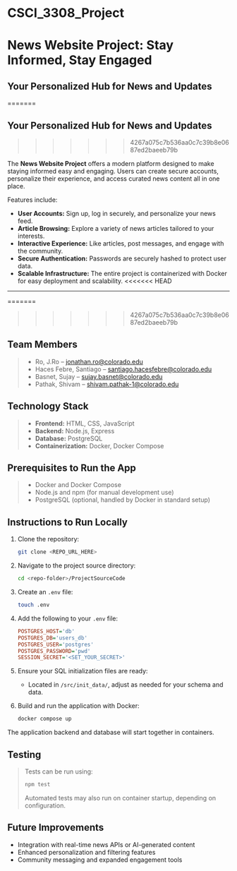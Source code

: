 # CSCI_3308_Project


# News Website Project: Stay Informed, Stay Engaged 

## Your Personalized Hub for News and Updates 
=======
##  Your Personalized Hub for News and Updates 
>>>>>>> 4267a075c7b536aa0c7c39b8e0687ed2baeeb79b

The **News Website Project** offers a modern platform designed to make staying informed easy and engaging. Users can create secure accounts, personalize their experience, and access curated news content all in one place.

Features include:

* **User Accounts:** Sign up, log in securely, and personalize your news feed.
* **Article Browsing:** Explore a variety of news articles tailored to your interests.
* **Interactive Experience:** Like articles, post messages, and engage with the community.
* **Secure Authentication:** Passwords are securely hashed to protect user data.
* **Scalable Infrastructure:** The entire project is containerized with Docker for easy deployment and scalability.
<<<<<<< HEAD


---
=======
>>>>>>> 4267a075c7b536aa0c7c39b8e0687ed2baeeb79b

##  Team Members

> * Ro, J.Ro – [jonathan.ro@colorado.edu](mailto:jonathan.ro@colorado.edu)
> * Haces Febre, Santiago – [santiago.hacesfebre@colorado.edu](mailto:santiago.hacesfebre@colorado.edu)
> * Basnet, Sujay – [sujay.basnet@colorado.edu](mailto:sujay.basnet@colorado.edu)
> * Pathak, Shivam – [shivam.pathak-1@colorado.edu](mailto:shivam.pathak-1@colorado.edu)

##  Technology Stack

> * **Frontend:** HTML, CSS, JavaScript
> * **Backend:** Node.js, Express
> * **Database:** PostgreSQL
> * **Containerization:** Docker, Docker Compose

## Prerequisites to Run the App

> * Docker and Docker Compose
> * Node.js and npm (for manual development use)
> * PostgreSQL (optional, handled by Docker in standard setup)

##  Instructions to Run Locally

1. Clone the repository:

   ```bash
   git clone <REPO_URL_HERE>
   ```

2. Navigate to the project source directory:

   ```bash
   cd <repo-folder>/ProjectSourceCode
   ```

3. Create an `.env` file:

   ```bash
   touch .env
   ```

4. Add the following to your `.env` file:

   ```ini
   POSTGRES_HOST='db'
   POSTGRES_DB='users_db'
   POSTGRES_USER='postgres'
   POSTGRES_PASSWORD='pwd'
   SESSION_SECRET='<SET_YOUR_SECRET>'
   ```

5. Ensure your SQL initialization files are ready:

   * Located in `/src/init_data/`, adjust as needed for your schema and data.

6. Build and run the application with Docker:

   ```bash
   docker compose up
   ```

The application backend and database will start together in containers.

##  Testing

> Tests can be run using:
>
> ```bash
> npm test
> ```
>
> Automated tests may also run on container startup, depending on configuration.


##  Future Improvements

* Integration with real-time news APIs or AI-generated content
* Enhanced personalization and filtering features
* Community messaging and expanded engagement tools



